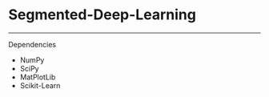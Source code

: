 # Segmented-Deep-Learning
------------------------------------------------------------------------------------------------------------------------------
Dependencies
* NumPy
* SciPy
* MatPlotLib
* Scikit-Learn
